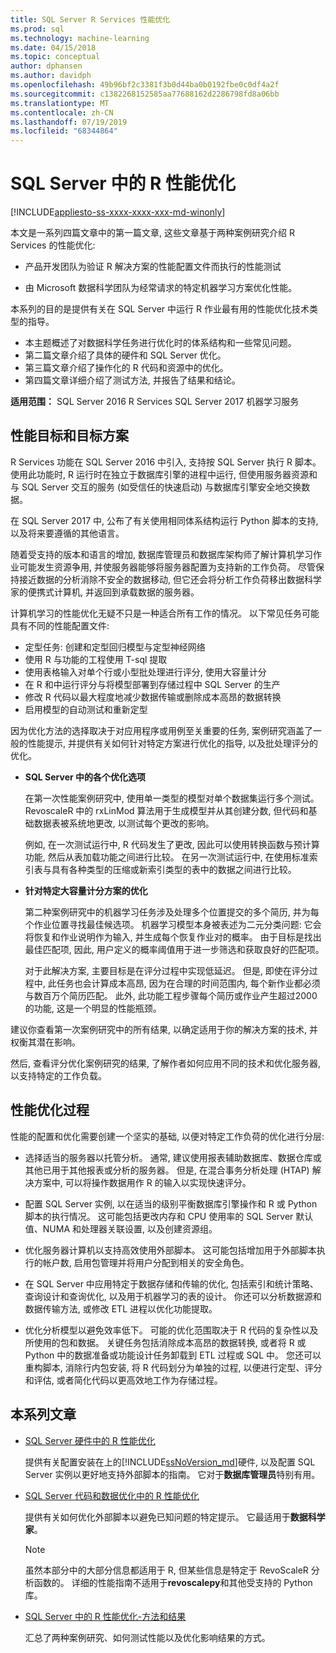 ```yaml
---
title: SQL Server R Services 性能优化
ms.prod: sql
ms.technology: machine-learning
ms.date: 04/15/2018
ms.topic: conceptual
author: dphansen
ms.author: davidph
ms.openlocfilehash: 49b96bf2c3381f3b0d44ba0b0192fbe0c0df4a2f
ms.sourcegitcommit: c1382268152585aa77688162d2286798fd8a06bb
ms.translationtype: MT
ms.contentlocale: zh-CN
ms.lasthandoff: 07/19/2019
ms.locfileid: "68344864"
---
```

# <a name="performance-tuning-for-r-in-sql-server"></a>SQL Server 中的 R 性能优化
[!INCLUDE[appliesto-ss-xxxx-xxxx-xxx-md-winonly](../../includes/appliesto-ss-xxxx-xxxx-xxx-md-winonly.md)]

本文是一系列四篇文章中的第一篇文章, 这些文章基于两种案例研究介绍 R Services 的性能优化:

- 产品开发团队为验证 R 解决方案的性能配置文件而执行的性能测试

- 由 Microsoft 数据科学团队为经常请求的特定机器学习方案优化性能。

本系列的目的是提供有关在 SQL Server 中运行 R 作业最有用的性能优化技术类型的指导。

+ 本主题概述了对数据科学任务进行优化时的体系结构和一些常见问题。
+ 第二篇文章介绍了具体的硬件和 SQL Server 优化。
+ 第三篇文章介绍了操作化的 R 代码和资源中的优化。
+ 第四篇文章详细介绍了测试方法, 并报告了结果和结论。

**适用范围：** SQL Server 2016 R Services SQL Server 2017 机器学习服务

## <a name="performance-goals-and-targeted-scenarios"></a>性能目标和目标方案

R Services 功能在 SQL Server 2016 中引入, 支持按 SQL Server 执行 R 脚本。 使用此功能时, R 运行时在独立于数据库引擎的进程中运行, 但使用服务器资源和与 SQL Server 交互的服务 (如受信任的快速启动) 与数据库引擎安全地交换数据。

在 SQL Server 2017 中, 公布了有关使用相同体系结构运行 Python 脚本的支持, 以及将来要遵循的其他语言。

随着受支持的版本和语言的增加, 数据库管理员和数据库架构师了解计算机学习作业可能发生资源争用, 并使服务器能够将服务器配置为支持新的工作负荷。 尽管保持接近数据的分析消除不安全的数据移动, 但它还会将分析工作负荷移出数据科学家的便携式计算机, 并返回到承载数据的服务器。

计算机学习的性能优化无疑不只是一种适合所有工作的情况。 以下常见任务可能具有不同的性能配置文件:

- 定型任务: 创建和定型回归模型与定型神经网络
- 使用 R 与功能的工程使用 T-sql 提取
- 使用表格输入对单个行或小型批处理进行评分, 使用大容量计分
- 在 R 和中运行评分与将模型部署到存储过程中 SQL Server 的生产
- 修改 R 代码以最大程度地减少数据传输或删除成本高昂的数据转换
- 启用模型的自动测试和重新定型

因为优化方法的选择取决于对应用程序或用例至关重要的任务, 案例研究涵盖了一般的性能提示, 并提供有关如何针对特定方案进行优化的指导, 以及批处理评分的优化。

+ **SQL Server 中的各个优化选项**

    在第一次性能案例研究中, 使用单一类型的模型对单个数据集运行多个测试。 RevoscaleR 中的 rxLinMod 算法用于生成模型并从其创建分数, 但代码和基础数据表被系统地更改, 以测试每个更改的影响。

    例如, 在一次测试运行中, R 代码发生了更改, 因此可以使用转换函数与预计算功能, 然后从表加载功能之间进行比较。 在另一次测试运行中, 在使用标准索引表与具有各种类型的压缩或新索引类型的表中的数据之间进行比较。

+ **针对特定大容量计分方案的优化**

    第二种案例研究中的机器学习任务涉及处理多个位置提交的多个简历, 并为每个作业位置寻找最佳候选项。 机器学习模型本身被表述为二元分类问题: 它会将恢复和作业说明作为输入, 并生成每个恢复作业对的概率。 由于目标是找出最佳匹配项, 因此, 用户定义的概率阈值用于进一步筛选和获取良好的匹配项。

    对于此解决方案, 主要目标是在评分过程中实现低延迟。 但是, 即使在评分过程中, 此任务也会计算成本高昂, 因为在合理的时间范围内, 每个新作业都必须与数百万个简历匹配。 此外, 此功能工程步骤每个简历或作业产生超过2000的功能, 这是一个明显的性能瓶颈。

建议你查看第一次案例研究中的所有结果, 以确定适用于你的解决方案的技术, 并权衡其潜在影响。

然后, 查看评分优化案例研究的结果, 了解作者如何应用不同的技术和优化服务器, 以支持特定的工作负载。

## <a name="performance-optimization-process"></a>性能优化过程

性能的配置和优化需要创建一个坚实的基础, 以便对特定工作负荷的优化进行分层:

- 选择适当的服务器以托管分析。 通常, 建议使用报表辅助数据库、数据仓库或其他已用于其他报表或分析的服务器。 但是, 在混合事务分析处理 (HTAP) 解决方案中, 可以将操作数据用作 R 的输入以实现快速评分。

- 配置 SQL Server 实例, 以在适当的级别平衡数据库引擎操作和 R 或 Python 脚本的执行情况。 这可能包括更改内存和 CPU 使用率的 SQL Server 默认值、NUMA 和处理器关联设置, 以及创建资源组。

- 优化服务器计算机以支持高效使用外部脚本。 这可能包括增加用于外部脚本执行的帐户数, 启用包管理并将用户分配到相关的安全角色。

- 在 SQL Server 中应用特定于数据存储和传输的优化, 包括索引和统计策略、查询设计和查询优化, 以及用于机器学习的表的设计。 你还可以分析数据源和数据传输方法, 或修改 ETL 进程以优化功能提取。

- 优化分析模型以避免效率低下。 可能的优化范围取决于 R 代码的复杂性以及所使用的包和数据。 关键任务包括消除成本高昂的数据转换, 或者将 R 或 Python 中的数据准备或功能设计任务卸载到 ETL 过程或 SQL 中。 您还可以重构脚本, 消除行内包安装, 将 R 代码划分为单独的过程, 以便进行定型、评分和评估, 或者简化代码以更高效地工作为存储过程。

## <a name="articles-in-this-series"></a>本系列文章

+ [SQL Server 硬件中的 R 性能优化](../r/sql-server-configuration-r-services.md)

    提供有关配置安装在上的[!INCLUDE[ssNoVersion_md](../../includes/ssnoversion-md.md)]硬件, 以及配置 SQL Server 实例以更好地支持外部脚本的指南。 它对于**数据库管理员**特别有用。

+ [SQL Server 代码和数据优化中的 R 性能优化](../r/r-and-data-optimization-r-services.md)

    提供有关如何优化外部脚本以避免已知问题的特定提示。 它最适用于**数据科学家**。

    > [!NOTE]
    > 虽然本部分中的大部分信息都适用于 R, 但某些信息是特定于 RevoScaleR 分析函数的。 详细的性能指南不适用于**revoscalepy**和其他受支持的 Python 库。
    >

+ [SQL Server 中的 R 性能优化-方法和结果](../r/performance-case-study-r-services.md)

    汇总了两种案例研究、如何测试性能以及优化影响结果的方式。
